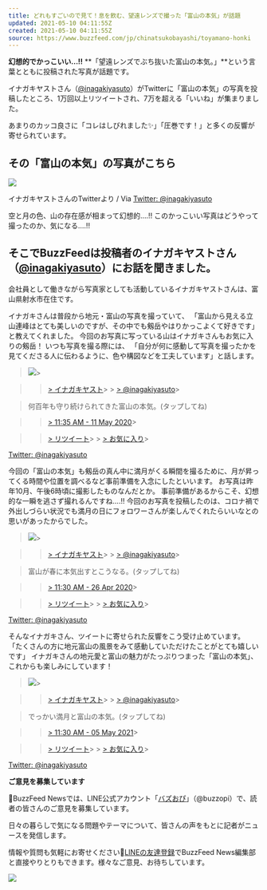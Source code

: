 ```yaml
---
title: どれもすごいので見て！息を飲む、望遠レンズで撮った「富山の本気」が話題
updated: 2021-05-10 04:11:55Z
created: 2021-05-10 04:11:55Z
source: https://www.buzzfeed.com/jp/chinatsukobayashi/toyamano-honki
---
```


**幻想的でかっこいい…!!**
**「望遠レンズでぶち抜いた富山の本気。」**という言葉とともに投稿された写真が話題です。

イナガキヤストさん（[@inagakiyasuto](https://twitter.com/inagakiyasuto)）がTwitterに「富山の本気」の写真を投稿したところ、1万回以上リツイートされ、7万を超える「いいね」が集まりました。

あまりのカッコ良さに「コレはしびれました✨」「圧巻です！」と多くの反響が寄せられています。

## その「富山の本気」の写真がこちら

 ![](https://img.buzzfeed.com/buzzfeed-static/static/2021-05/7/1/asset/a09affae3806/sub-buzz-1083-1620352750-14.jpg?downsize=700%3A%2A&output-quality=auto&output-format=auto)

  イナガキヤストさんのTwitterより / Via [Twitter: @inagakiyasuto](https://twitter.com/inagakiyasuto/status/1387006132640620550?s=20)

空と月の色、山の存在感が相まって幻想的….!!
このかっこいい写真はどうやって撮ったのか、気になる….!!

## そこでBuzzFeedは投稿者のイナガキヤストさん（[@inagakiyasuto](https://twitter.com/inagakiyasuto)）にお話を聞きました。

会社員として働きながら写真家としても活動しているイナガキヤストさんは、富山県射水市在住です。

イナガキさんは普段から地元・富山の写真を撮っていて、
「富山から見える立山連峰はとても美しいのですが、その中でも剱岳やはりかっこよくて好きです」
と教えてくれました。
今回のお写真に写っている山はイナガキさんもお気に入りの剱岳！
いつも写真を撮る際には、
「自分が何に感動して写真を撮ったかを見てくださる人に伝わるように、色や構図などを工夫しています」と話します。

>
>

>   ![](https://pbs.twimg.com/profile_images/1122008308250894336/ro5-q2OP_normal.jpg)>

>   > [> イナガキヤスト](https://twitter.com/inagakiyasuto)>   > [> @inagakiyasuto](https://twitter.com/inagakiyasuto)>

>
>
> 何百年も守り続けられてきた富山の本気。(タップしてね)

>   > [> 11:35 AM - 11 May 2020](https://twitter.com/inagakiyasuto/status/1259809234880851968)>

>   > [> リツイート](https://twitter.com/intent/retweet?tweet_id=1259809234880851968)>   > [> お気に入り](https://twitter.com/intent/favorite?tweet_id=1259809234880851968)>

>
>

   [Twitter: @inagakiyasuto](https://twitter.com/inagakiyasuto/status/1259809234880851968)

今回の「富山の本気」も剱岳の真ん中に満月がくる瞬間を撮るために、月が昇ってくる時間や位置を調べるなど事前準備を入念にしたといいます。
お写真は昨年10月、午後6時頃に撮影したものなんだとか。
事前準備があるからこそ、幻想的な一瞬を逃さず撮れるんですね….!!
今回のお写真を投稿したのは、コロナ禍で外出しづらい状況でも満月の日にフォロワーさんが楽しんでくれたらいいなとの思いがあったからでした。

>
>

>   ![](https://pbs.twimg.com/profile_images/1122008308250894336/ro5-q2OP_normal.jpg)>

>   > [> イナガキヤスト](https://twitter.com/inagakiyasuto)>   > [> @inagakiyasuto](https://twitter.com/inagakiyasuto)>

>
>
> 富山が春に本気出すとこうなる。(タップしてね)

>   > [> 11:30 AM - 26 Apr 2020](https://twitter.com/inagakiyasuto/status/1254372166172209153)>

>   > [> リツイート](https://twitter.com/intent/retweet?tweet_id=1254372166172209153)>   > [> お気に入り](https://twitter.com/intent/favorite?tweet_id=1254372166172209153)>

>
>

   [Twitter: @inagakiyasuto](https://twitter.com/inagakiyasuto/status/1254372166172209153)

そんなイナガキさん、ツイートに寄せられた反響をこう受け止めています。
「たくさんの方に地元富山の風景をみて感動していただけたことがとても嬉しいです」
イナガキさんの地元愛と富山の魅力がたっぷりつまった「富山の本気」、これからも楽しみにしています！

>
>

>   ![](https://pbs.twimg.com/profile_images/1122008308250894336/ro5-q2OP_normal.jpg)>

>   > [> イナガキヤスト](https://twitter.com/inagakiyasuto)>   > [> @inagakiyasuto](https://twitter.com/inagakiyasuto)>

>
>
> でっかい満月と富山の本気。(タップしてね)

>   > [> 11:30 AM - 05 May 2021](https://twitter.com/inagakiyasuto/status/1389905228892450819)>

>   > [> リツイート](https://twitter.com/intent/retweet?tweet_id=1389905228892450819)>   > [> お気に入り](https://twitter.com/intent/favorite?tweet_id=1389905228892450819)>

>
>

   [Twitter: @inagakiyasuto](https://twitter.com/inagakiyasuto/status/1389905228892450819)

**ご意見を募集しています**

📣BuzzFeed Newsでは、LINE公式アカウント「[バズおぴ](http://nav.cx/lOvZdLw)」（@buzzopi）で、読者の皆さんのご意見を募集しています。

日々の暮らしで気になる問題やテーマについて、皆さんの声をもとに記者がニュースを発信します。

情報や質問も気軽にお寄せください🙌[LINEの友達登録](https://bzfd.it/2rZUSUn)でBuzzFeed News編集部と直接やりとりもできます。様々なご意見、お待ちしています。

 [![](https://scdn.line-apps.com/n/line_add_friends/btn/ja.png)](http://nav.cx/lOvZdLw)